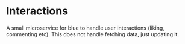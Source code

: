 # Interactions
A small microservice for blue to handle user interactions (liking, commenting etc). This does not handle fetching data, just updating it.
